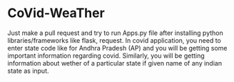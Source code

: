 # CoVid-WeaTher
Just make a pull request and try to run Apps.py file after installing python libraries/frameworks like flask, request.
In covid application, you need to enter state code like for Andhra Pradesh (AP) and you will be getting some important information regarding covid.
Similarly, you will be getting information about wether of a particular state if given name of any indian state as input.

